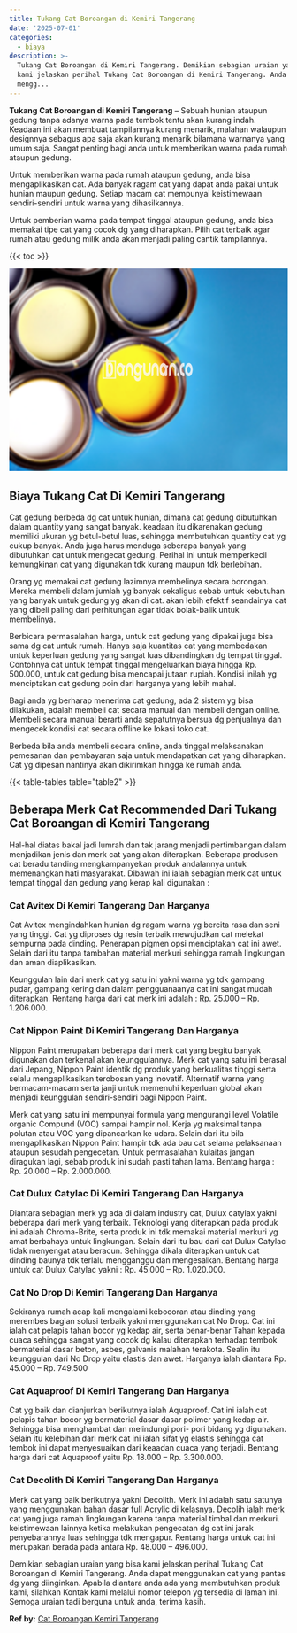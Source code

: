 ```yaml
---
title: Tukang Cat Boroangan di Kemiri Tangerang
date: '2025-07-01'
categories:
  - biaya
description: >-
  Tukang Cat Boroangan di Kemiri Tangerang. Demikian sebagian uraian yang bisa
  kami jelaskan perihal Tukang Cat Boroangan di Kemiri Tangerang. Anda dapat
  mengg...
---
```


**Tukang Cat Boroangan di Kemiri Tangerang** – Sebuah hunian ataupun gedung tanpa adanya warna pada tembok tentu akan kurang indah. Keadaan ini akan membuat tampilannya kurang menarik, malahan walaupun designnya sebagus apa saja akan kurang menarik bilamana warnanya yang umum saja. Sangat penting bagi anda untuk memberikan warna pada rumah ataupun gedung.

Untuk memberikan warna pada rumah ataupun gedung, anda bisa mengaplikasikan cat. Ada banyak ragam cat yang dapat anda pakai untuk hunian maupun gedung. Setiap macam cat mempunyai keistimewaan sendiri-sendiri untuk warna yang dihasilkannya.

Untuk pemberian warna pada tempat tinggal ataupun gedung, anda bisa memakai tipe cat yang cocok dg yang diharapkan. Pilih cat terbaik agar rumah atau gedung milik anda akan menjadi paling cantik tampilannya.

{{< toc >}}

![Tukang Cat Boroangan di Kemiri Tangerang](/images/jasa-cat-murah37.png)

## Biaya Tukang Cat Di Kemiri Tangerang

Cat gedung berbeda dg cat untuk hunian, dimana cat gedung dibutuhkan dalam quantity yang sangat banyak. keadaan itu dikarenakan gedung memiliki ukuran yg betul-betul luas, sehingga membutuhkan quantity cat yg cukup banyak. Anda juga harus menduga seberapa banyak yang dibutuhkan cat untuk mengecat gedung. Perihal ini untuk memperkecil kemungkinan cat yang digunakan tdk kurang maupun tdk berlebihan.

Orang yg memakai cat gedung lazimnya membelinya secara borongan. Mereka membeli dalam jumlah yg banyak sekaligus sebab untuk kebutuhan yang banyak untuk gedung yg akan di cat. akan lebih efektif seandainya cat yang dibeli paling dari perhitungan agar tidak bolak-balik untuk membelinya.

Berbicara permasalahan harga, untuk cat gedung yang dipakai juga bisa sama dg cat untuk rumah. Hanya saja kuantitas cat yang membedakan untuk keperluan gedung yang sangat luas dibandingkan dg tempat tinggal. Contohnya cat untuk tempat tinggal mengeluarkan biaya hingga Rp. 500.000, untuk cat gedung bisa mencapai jutaan rupiah. Kondisi inilah yg menciptakan cat gedung poin dari harganya yang lebih mahal.

Bagi anda yg berharap menerima cat gedung, ada 2 sistem yg bisa dilakukan, adalah membeli cat secara manual dan membeli dengan online. Membeli secara manual berarti anda sepatutnya bersua dg penjualnya dan mengecek kondisi cat secara offline ke lokasi toko cat.

Berbeda bila anda membeli secara online, anda tinggal melaksanakan pemesanan dan pembayaran saja untuk mendapatkan cat yang diharapkan. Cat yg dipesan nantinya akan dikirimkan hingga ke rumah anda.

{{< table-tables table="table2" >}}

## Beberapa Merk Cat Recommended Dari Tukang Cat Boroangan di Kemiri Tangerang

Hal-hal diatas bakal jadi lumrah dan tak jarang menjadi pertimbangan dalam menjadikan jenis dan merk cat yang akan diterapkan. Beberapa produsen cat beradu tanding mengkampanyekan produk andalannya untuk memenangkan hati masyarakat. Dibawah ini ialah sebagian merk cat untuk tempat tinggal dan gedung yang kerap kali digunakan :

### Cat Avitex Di Kemiri Tangerang Dan Harganya

Cat Avitex mengindahkan hunian dg ragam warna yg bercita rasa dan seni yang tinggi. Cat yg diproses dg resin terbaik mewujudkan cat melekat sempurna pada dinding. Penerapan pigmen opsi menciptakan cat ini awet. Selain dari itu tanpa tambahan material merkuri sehingga ramah lingkungan dan aman diaplikasikan.

Keunggulan lain dari merk cat yg satu ini yakni warna yg tdk gampang pudar, gampang kering dan dalam pengguanaanya cat ini sangat mudah diterapkan. Rentang harga dari cat merk ini adalah : Rp. 25.000 – Rp. 1.206.000.

### Cat Nippon Paint Di Kemiri Tangerang Dan Harganya

Nippon Paint merupakan beberapa dari merk cat yang begitu banyak digunakan dan terkenal akan keunggulannya. Merk cat yang satu ini berasal dari Jepang, Nippon Paint identik dg produk yang berkualitas tinggi serta selalu mengaplikasikan terobosan yang inovatif. Alternatif warna yang bermacam-macam serta janji untuk memenuhi keperluan global akan menjadi keunggulan sendiri-sendiri bagi Nippon Paint.

Merk cat yang satu ini mempunyai formula yang mengurangi level Volatile organic Compund (VOC) sampai hampir nol. Kerja yg maksimal tanpa polutan atau VOC yang dipancarkan ke udara. Selain dari itu bila mengaplikasikan Nippon Paint hampir tdk ada bau cat selama pelaksanaan ataupun sesudah pengecetan. Untuk permasalahan kulaitas jangan diragukan lagi, sebab produk ini sudah pasti tahan lama. Bentang harga : Rp. 20.000 – Rp. 2.000.000.

### Cat Dulux Catylac Di Kemiri Tangerang Dan Harganya

Diantara sebagian merk yg ada di dalam industry cat, Dulux catylax yakni beberapa dari merk yang terbaik. Teknologi yang diterapkan pada produk ini adalah Chroma-Brite, serta produk ini tdk memakai material merkuri yg amat berbahaya untuk lingkungan. Selain dari itu bau dari cat Dulux Catylac tidak menyengat atau beracun. Sehingga dikala diterapkan untuk cat dinding baunya tdk terlalu mengganggu dan mengesalkan. Bentang harga untuk cat Dulux Catylac yakni : Rp. 45.000 – Rp. 1.020.000.

### Cat No Drop Di Kemiri Tangerang Dan Harganya

Sekiranya rumah acap kali mengalami kebocoran atau dinding yang merembes bagian solusi terbaik yakni menggunakan cat No Drop. Cat ini ialah cat pelapis tahan bocor yg kedap air, serta benar-benar Tahan kepada cuaca sehingga sangat yang cocok dg kalau diterapkan terhadap tembok bermaterial dasar beton, asbes, galvanis malahan terakota. Sealin itu keunggulan dari No Drop yaitu elastis dan awet. Harganya ialah diantara Rp. 45.000 – Rp. 749.500

### Cat Aquaproof Di Kemiri Tangerang Dan Harganya

Cat yg baik dan dianjurkan berikutnya ialah Aquaproof. Cat ini ialah cat pelapis tahan bocor yg bermaterial dasar dasar polimer yang kedap air. Sehingga bisa menghambat dan melindungi pori- pori bidang yg digunakan. Selain itu kelebihan dari merk cat ini ialah sifat yg elastis sehingga cat tembok ini dapat menyesuaikan dari keaadan cuaca yang terjadi. Bentang harga dari cat Aquaproof yaitu Rp. 18.000 – Rp. 3.300.000.

### Cat Decolith Di Kemiri Tangerang Dan Harganya

Merk cat yang baik berikutnya yakni Decolith. Merk ini adalah satu satunya yang menggunakan bahan dasar full Acrylic di kelasnya. Decolih ialah merk cat yang juga ramah lingkungan karena tanpa material timbal dan merkuri. keistimewaan lainnya ketika melakukan pengecatan dg cat ini jarak penyebarannya luas sehingga tdk mengapur. Rentang harga untuk cat ini merupakan berada pada antara Rp. 48.000 – 496.000.

Demikian sebagian uraian yang bisa kami jelaskan perihal Tukang Cat Boroangan di Kemiri Tangerang. Anda dapat menggunakan cat yang pantas dg yang diinginkan. Apabila diantara anda ada yang membutuhkan produk kami, silahkan Kontak kami melalui nomor telepon yg tersedia di laman ini. Semoga uraian tadi berguna untuk anda, terima kasih.

**Ref by:** [Cat Boroangan Kemiri Tangerang](https://id.wikipedia.org/wiki/Cat)
